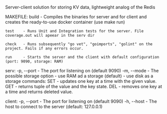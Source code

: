 Server-client solution for storing KV data, lightweight analog of the Redis

MAKEFILE:
    build   - Compiles the binaries for server and for client and creates the ready-to-use docker container (use make run)

    test    - Runs Unit and Integration tests for the server. File coverage.out will apeear in the serv dir

    check   - Runs subsequently "go vet", "goimports", "golint" on the project. Fails if any errors occur.

    run     - Starts the server and the client with default configuration (port: 9090, storage: RAM)

serv:
    -p, --port  - The port for listening on (default 9090)
    -m, --mode  - The possible storage option
            <memory> - use RAM ad a storage (default)
            <disk> - use disk as a storage
commands:
    SET <key> <value>   - updates one key at a time with the given value.
    GET <key>           - returns tuple of the value and the key state.
    DEL <key>           - removes one key at a time and returns deleted value.


client:
    -p, --port  - The port for listening on (default 9090)
    -h, --host  - The host to connect to the server (default: 127.0.0.1)
